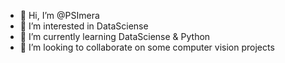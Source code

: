 - 👋 Hi, I’m @PSImera
- 👀 I’m interested in DataSciense
- 🌱 I’m currently learning DataSciense & Python
- 💞️ I’m looking to collaborate on some computer vision projects
